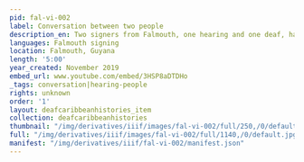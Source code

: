 ```yaml
---
pid: fal-vi-002
label: Conversation between two people
description_en: Two signers from Falmouth, one hearing and one deaf, have a conversation
languages: Falmouth signing
location: Falmouth, Guyana
length: '5:00'
year_created: November 2019
embed_url: www.youtube.com/embed/3HSP8aDTDHo
_tags: conversation|hearing-people
rights: unknown
order: '1'
layout: deafcaribbeanhistories_item
collection: deafcaribbeanhistories
thumbnail: "/img/derivatives/iiif/images/fal-vi-002/full/250,/0/default.jpg"
full: "/img/derivatives/iiif/images/fal-vi-002/full/1140,/0/default.jpg"
manifest: "/img/derivatives/iiif/fal-vi-002/manifest.json"
---
```

